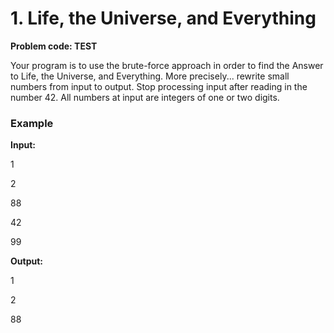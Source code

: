 # 1. Life, the Universe, and Everything

**Problem code: TEST**

Your program is to use the brute-force approach in order to find the Answer to Life, the Universe, and Everything. More precisely... rewrite small numbers from input to output. Stop processing input after reading in the number 42. All numbers at input are integers of one or two digits.

### Example

**Input:**

1

2

88

42

99

**Output:**

1

2

88
